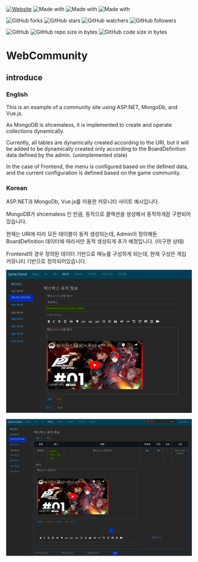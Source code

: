 [![Website](https://img.shields.io/website-up-down-green-red/http/shields.io.svg?label=elky-essay)](https://elky84.github.io)
![Made with](https://img.shields.io/badge/made%20with-.NET6-brightgreen.svg)
![Made with](https://img.shields.io/badge/made%20with-JavaScript-blue.svg)
![Made with](https://img.shields.io/badge/made%20with-MongoDB-red.svg)


![GitHub forks](https://img.shields.io/github/forks/elky84/WebCommunity.svg?style=social&label=Fork)
![GitHub stars](https://img.shields.io/github/stars/elky84/WebCommunity.svg?style=social&label=Stars)
![GitHub watchers](https://img.shields.io/github/watchers/elky84/WebCommunity.svg?style=social&label=Watch)
![GitHub followers](https://img.shields.io/github/followers/elky84.svg?style=social&label=Follow)

![GitHub](https://img.shields.io/github/license/mashape/apistatus.svg)
![GitHub repo size in bytes](https://img.shields.io/github/repo-size/elky84/WebCommunity.svg)
![GitHub code size in bytes](https://img.shields.io/github/languages/code-size/elky84/WebCommunity.svg)

# WebCommunity

## introduce

### English

This is an example of a community site using ASP.NET, MongoDb, and Vue.js.

As MongoDB is shcemaless, it is implemented to create and operate collections dynamically.

Currently, all tables are dynamically created according to the URI, but it will be added to be dynamically created only according to the BoardDefinition data defined by the admin. (unimplemented state)

In the case of Frontend, the menu is configured based on the defined data, and the current configuration is defined based on the game community. 

### Korean

ASP.NET과 MongoDb, Vue.js를 이용한 커뮤니티 사이트 예시입니다.

MongoDB가 shcemaless 인 만큼, 동적으로 콜렉션을 생성해서 동작하게끔 구현되어있습니다.

현재는 URI에 따라 모든 테이블이 동적 생성되는데, Admin이 정의해둔 BoardDefinition 데이터에 따라서만 동적 생성되게 추가 예정입니다. (미구현 상태)

Frontend의 경우 정의된 데이터 기반으로 메뉴를 구성하게 되는데, 현재 구성은 게임 커뮤니티 기반으로 정의되어있습니다.

![write](write.png)

![list](list.png)
